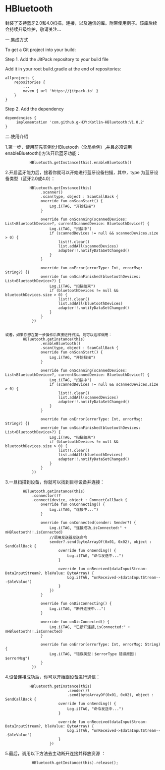 # HBluetooth
封装了支持蓝牙2.0和4.0扫描，连接，以及通信的库。附带使用例子。该库后续会持续升级维护，敬请关注...

一.集成方式

To get a Git project into your build:

Step 1. Add the JitPack repository to your build file

Add it in your root build.gradle at the end of repositories:

	allprojects {
		repositories {
			...
			maven { url 'https://jitpack.io' }
		}
	}
 
 Step 2. Add the dependency

	dependencies {
	     implementation 'com.github.g-HJY:Kotlin-HBluetooth:V1.0.2'
	}
 

二.使用介绍

1.第一步，使用前先实例化HBluetooth（全局单例）,并且必须调用enableBluetooth()方法开启蓝牙功能：
 
               HBluetooth.getInstance(this).enableBluetooth()
 
 
 
 2.开启蓝牙能力后，接着你就可以开始进行蓝牙设备扫描，其中，type 为蓝牙设备类型（蓝牙2.0或4.0）：

               HBluetooth.getInstance(this)
                    .scanner()
                    .scan(type, object : ScanCallBack {
                    override fun onScanStart() {
                        Log.i(TAG, "开始扫描")
                    }

                    override fun onScanning(scannedDevices: List<BluetoothDevice>?, currentScannedDevice: BluetoothDevice?) {
                        Log.i(TAG, "扫描中")
                        if (scannedDevices != null && scannedDevices.size > 0) {
                            list!!.clear()
                            list.addAll(scannedDevices)
                            adapter!!.notifyDataSetChanged()
                        }
                    }

                    override fun onError(errorType: Int, errorMsg: String?) {}
                    override fun onScanFinished(bluetoothDevices: List<BluetoothDevice>?) {
                        Log.i(TAG, "扫描结束")
                        if (bluetoothDevices != null && bluetoothDevices.size > 0) {
                            list!!.clear()
                            list.addAll(bluetoothDevices)
                            adapter!!.notifyDataSetChanged()
                        }
                    }
                })
            
            
    或者，如果你想在第一步操作后直接进行扫描，则可以这样调用：
            HBluetooth.getInstance(this)
                    .enableBluetooth()
                    .scan(type, object : ScanCallBack {
                    override fun onScanStart() {
                        Log.i(TAG, "开始扫描")
                    }

                    override fun onScanning(scannedDevices: List<BluetoothDevice>?, currentScannedDevice: BluetoothDevice?) {
                        Log.i(TAG, "扫描中")
                        if (scannedDevices != null && scannedDevices.size > 0) {
                            list!!.clear()
                            list.addAll(scannedDevices)
                            adapter!!.notifyDataSetChanged()
                        }
                    }

                    override fun onError(errorType: Int, errorMsg: String?) {}
                    override fun onScanFinished(bluetoothDevices: List<BluetoothDevice>?) {
                        Log.i(TAG, "扫描结束")
                        if (bluetoothDevices != null && bluetoothDevices.size > 0) {
                            list!!.clear()
                            list.addAll(bluetoothDevices)
                            adapter!!.notifyDataSetChanged()
                        }
                    }
                })
            
            
            
3.一旦扫描到设备，你就可以找到目标设备并连接：
            
            HBluetooth.getInstance(this)
                .connector()?
                .connect(device, object : ConnectCallBack {
                    override fun onConnecting() {
                        Log.i(TAG, "连接中...")
                    }

                    override fun onConnected(sender: Sender?) {
                        Log.i(TAG, "连接成功,isConnected:" + mHBluetooth!!.isConnected)
                        //调用发送器发送命令
                        sender?.send(byteArrayOf(0x01, 0x02), object : SendCallBack {
                            override fun onSending() {
                                Log.i(TAG, "命令发送中...")
                            }

                            override fun onReceived(dataInputStream: DataInputStream?, bleValue: ByteArray) {
                                Log.i(TAG, "onReceived->$dataInputStream---$bleValue")
                            }
                        })
                    }

                    override fun onDisConnecting() {
                        Log.i(TAG, "断开连接中...")
                    }

                    override fun onDisConnected() {
                        Log.i(TAG, "已断开连接,isConnected:" + mHBluetooth!!.isConnected)
                    }

                    override fun onError(errorType: Int, errorMsg: String) {
                        Log.i(TAG, "错误类型：$errorType 错误原因：$errorMsg")
                    }
                })
                
                
 4.设备连接成功后，你可以开始跟设备进行通信：
               
               HBluetooth.getInstance(this)
                                .sender()?
                                .send(byteArrayOf(0x01, 0x02), object : SendCallBack {
                            override fun onSending() {
                                Log.i(TAG, "命令发送中...")
                            }

                            override fun onReceived(dataInputStream: DataInputStream?, bleValue: ByteArray) {
                                Log.i(TAG, "onReceived->$dataInputStream---$bleValue")
                            }
                        })
                        
 5.最后，调用以下方法去主动断开连接并释放资源 ：
                
                HBluetooth.getInstance(this).release();
                
